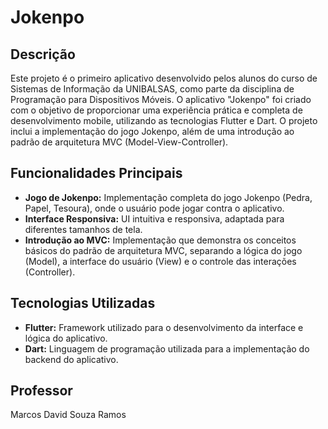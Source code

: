 # Jokenpo

## Descrição
Este projeto é o primeiro aplicativo desenvolvido pelos alunos do curso de Sistemas de Informação da UNIBALSAS, como parte da disciplina de Programação para Dispositivos Móveis. O aplicativo "Jokenpo" foi criado com o objetivo de proporcionar uma experiência prática e completa de desenvolvimento mobile, utilizando as tecnologias Flutter e Dart. O projeto inclui a implementação do jogo Jokenpo, além de uma introdução ao padrão de arquitetura MVC (Model-View-Controller).

## Funcionalidades Principais
- **Jogo de Jokenpo:** Implementação completa do jogo Jokenpo (Pedra, Papel, Tesoura), onde o usuário pode jogar contra o aplicativo.
- **Interface Responsiva:** UI intuitiva e responsiva, adaptada para diferentes tamanhos de tela.
- **Introdução ao MVC:** Implementação que demonstra os conceitos básicos do padrão de arquitetura MVC, separando a lógica do jogo (Model), a interface do usuário (View) e o controle das interações (Controller).

## Tecnologias Utilizadas
- **Flutter:** Framework utilizado para o desenvolvimento da interface e lógica do aplicativo.
- **Dart:** Linguagem de programação utilizada para a implementação do backend do aplicativo.

## Professor
Marcos David Souza Ramos
